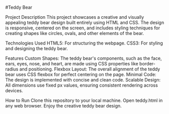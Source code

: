 #Teddy Bear

Project Description
This project showcases a creative and visually appealing teddy bear design built entirely using HTML and CSS.
The design is responsive, centered on the screen, and includes styling techniques for creating shapes like circles, ovals, and other elements of the bear.

Technologies Used
HTML5: For structuring the webpage.
CSS3: For styling and designing the teddy bear.

Features
Custom Shapes: The teddy bear's components, such as the face, ears, eyes, nose, and heart, are made using CSS properties like border-radius and positioning.
Flexbox Layout: The overall alignment of the teddy bear uses CSS flexbox for perfect centering on the page.
Minimal Code: The design is implemented with concise and clean code.
Scalable Design: All dimensions use fixed px values, ensuring consistent rendering across devices.

How to Run
Clone this repository to your local machine.
Open teddy.html in any web browser.
Enjoy the creative teddy bear design.
